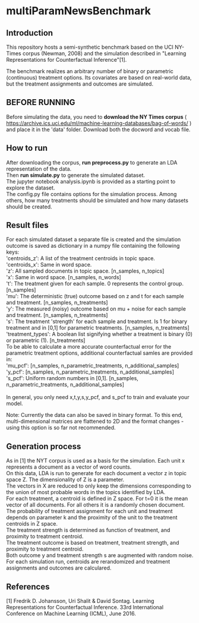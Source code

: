 # multiParamNewsBenchmark
## Introduction
This repository hosts a semi-synthetic benchmark based on the UCI NY-Times corpus (Newman, 2008) and the simulation described in 
"Learning Representations for Counterfactual Inference"[1].

The benchmark realizes an arbitrary number of binary or parametric (continuous)
treatment options. Its covariates are based on real-world data, but the 
treatment assignments and outcomes are simulated.

## BEFORE RUNNING
Before simulating the data, you need to **download the NY Times corpus** ( https://archive.ics.uci.edu/ml/machine-learning-databases/bag-of-words/ ) 
and place it in the 'data' folder. Download both the docword and vocab file.

## How to run
After downloading the corpus, **run preprocess.py** to generate an LDA representation of the data.<br />
Then **run simulate.py** to generate the simulated dataset.<br />
The jupyter notebook analysis.ipynb is provided as a starting point to explore the dataset.<br />
The config.py file contains options for the simulation process. Among others, how many treatments should be simulated and how many datasets should be created.<br />

## Result files
For each simulated dataset a separate file is created and the simulation outcome is saved as dictionary in a numpy file containing the
following keys:<br />
	'centroids_z': 		A list of the treatment centroids in topic space.<br />
	'centroids_x': 		Same in word space.<br />
	'z': 			All sampled documents in topic space. [n_samples, n_topics]<br />
	'x': 			Same in word space. [n_samples, n_words]<br />
	't': 			The treatment given for each sample. 0 represents the control group. [n_samples]<br />
	'mu': 			The deterministic (true) outcome based on z and t for each sample and treatment. [n_samples, n_treatments]<br />
	'y': 			The measured (noisy) outcome based on mu + noise for each sample and treatment. [n_samples, n_treatments]<br />
	's': 			The treatment 'strength' for each sample and treatment. Is 1 for binary treatment and in [0,1] for parametric treatments. [n_samples, n_treatments]<br />
	'treatment_types': 	A boolean list signifying whether a treatment is binary (0) or parametric (1). [n_treatments]<br />
To be able to calculate a more accurate counterfactual error for the parametric treatment options, additional counterfactual samles are provided in:<br />
	'mu_pcf': 		[n_samples, n_parametric_treatments, n_additional_samples]<br />
	'y_pcf': 		[n_samples, n_parametric_treatments, n_additional_samples]<br />
	's_pcf': 		Uniform random numbers in [0,1]. [n_samples, n_parametric_treatments, n_additional_samples]<br /><br />
In general, you only need x,t,y,s,y_pcf, and s_pcf to train and evaluate your model.<br />

Note: Currently the data can also be saved in binary format. To this end, multi-dimensional matrices are flattened to 2D and the format changes - using this option
is so far not recommended.<br />

## Generation process
As in [1] the NYT corpus is used as a basis for the simulation. Each unit x represents a document as a vector of word counts.<br />
On this data, LDA is run to generate for each document a vector z in topic space Z. The dimensionality of Z is a parameter.<br />
The vectors in X are reduced to only keep the dimensions corresponding to the union of most probable words in the topics identified by LDA.<br />
For each treatment, a centroid is defined in Z space. For t=0 it is the mean vector of all documents. For all others it is a randomly chosen document.<br />
The probability of treatment assignment for each unit and treatment depends on parameter k and the proximity of the unit to the treatment centroids in Z space.<br />
The treatment strength is determined as function of treatment, and proximity to treatment centroid.<br />
The treatment outcome is based on treatment, treatment strength, and proximity to treatment centroid.<br />
Both outcome y and treatment strength s are augmented with random noise.<br />
For each simulation run, centroids are rerandomized and treatment assignments and outcomes are calculared.
	
## References
[1] Fredrik D. Johansson, Uri Shalit & David Sontag. Learning Representations for Counterfactual Inference. 33rd International Conference on Machine Learning (ICML), June 2016.
